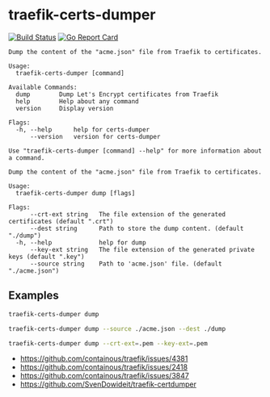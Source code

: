 # traefik-certs-dumper

[![Build Status](https://travis-ci.org/ldez/traefik-certs-dumper.svg?branch=master)](https://travis-ci.org/ldez/traefik-certs-dumper)
[![Go Report Card](https://goreportcard.com/badge/github.com/ldez/traefik-certs-dumper)](https://goreportcard.com/report/github.com/ldez/traefik-certs-dumper)


```
Dump the content of the "acme.json" file from Traefik to certificates.

Usage:
  traefik-certs-dumper [command]

Available Commands:
  dump        Dump Let's Encrypt certificates from Traefik
  help        Help about any command
  version     Display version

Flags:
  -h, --help      help for certs-dumper
      --version   version for certs-dumper

Use "traefik-certs-dumper [command] --help" for more information about a command.
```

```
Dump the content of the "acme.json" file from Traefik to certificates.

Usage:
  traefik-certs-dumper dump [flags]

Flags:
      --crt-ext string   The file extension of the generated certificates (default ".crt")
      --dest string      Path to store the dump content. (default "./dump")
  -h, --help             help for dump
      --key-ext string   The file extension of the generated private keys (default ".key")
      --source string    Path to 'acme.json' file. (default "./acme.json")
```

## Examples

```bash
traefik-certs-dumper dump
```

```bash
traefik-certs-dumper dump --source ./acme.json --dest ./dump
```

```bash
traefik-certs-dumper dump --crt-ext=.pem --key-ext=.pem
```

- https://github.com/containous/traefik/issues/4381
- https://github.com/containous/traefik/issues/2418
- https://github.com/containous/traefik/issues/3847
- https://github.com/SvenDowideit/traefik-certdumper

